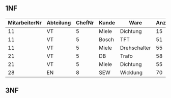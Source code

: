 ## 1NF

| MitarbeiterNr | Abteilung | ChefNr | Kunde | Ware         | Anzahl |
| ------------- | --------- | ------ | ----- | ------------ | ------ |
| 11            | VT        | 5      | Miele | Dichtung     | 15     |
| 11            | VT        | 5      | Bosch | TFT          | 51     |
| 11            | VT        | 5      | Miele | Drehschalter | 55     |
| 21            | VT        | 5      | DB    | Trafo        | 58     |
| 21            | VT        | 5      | Miele | Dichtung     | 55     |
| 28            | EN        | 8      | SEW   | Wicklung     | 70     |

## 3NF
